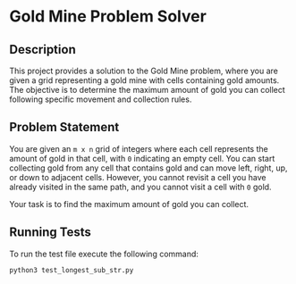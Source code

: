 # Gold Mine Problem Solver

## Description

This project provides a solution to the Gold Mine problem, where you are given a grid representing a gold mine with cells containing gold amounts. The objective is to determine the maximum amount of gold you can collect following specific movement and collection rules.

## Problem Statement

You are given an `m x n` grid of integers where each cell represents the amount of gold in that cell, with `0` indicating an empty cell. You can start collecting gold from any cell that contains gold and can move left, right, up, or down to adjacent cells. However, you cannot revisit a cell you have already visited in the same path, and you cannot visit a cell with `0` gold.

Your task is to find the maximum amount of gold you can collect.

## Running Tests

To run the test file execute the following command:

```bash
python3 test_longest_sub_str.py
```
